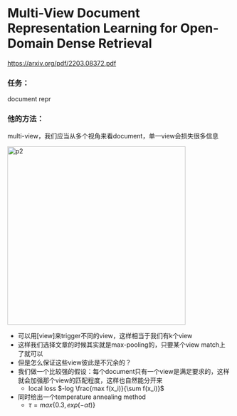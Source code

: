 # Multi-View Document Representation Learning for Open-Domain Dense Retrieval

https://arxiv.org/pdf/2203.08372.pdf

### 任务：

document repr

### 他的方法：

multi-view，我们应当从多个视角来看document，单一view会损失很多信息

<img src="https://p.ipic.vip/pop2jp.png" alt="p2" width="400"/>

* 可以用[view]来trigger不同的view，这样相当于我们有k个view
* 这样我们选择文章的时候其实就是max-pooling的，只要某个view match上了就可以
* 但是怎么保证这些view彼此是不冗余的？
* 我们做一个比较强的假设：每个document只有一个view是满足要求的，这样就会加强那个view的匹配程度，这样也自然能分开来
  * local loss $-log \frac{max f(x_i)}{\sum f(x_i)}$
* 同时给出一个temperature annealing method
  * $\tau = max\{0.3,exp(-\alpha t)\}$
